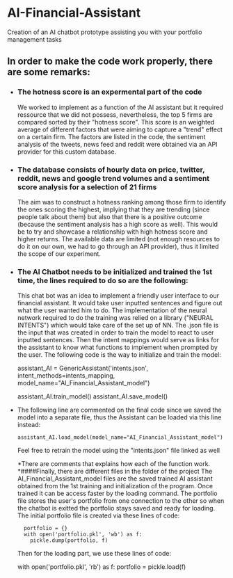 # AI-Financial-Assistant
Creation of an AI chatbot prototype assisting you with your portfolio management tasks
## In order to make the code work properly, there are some remarks:

* ### The hotness score is an expermental part of the code
  We worked to implement as a function of the AI assistant but
  it required ressource that we did not possess, nevertheless, the top 5 firms are compared 
  sorted by their "hotness score". This score is an weighted average of different factors that were aiming to capture a
  "trend" effect on a certain firm. The factors are listed in the code, the sentiment analysis of the tweets, news feed 
  and reddit were obtained via an API provider for this custom database.
* ### The database consists of hourly data on price, twitter, reddit, news and google trend volumes and a sentiment score analysis for a selection of 21 firms
  The aim was to construct a hotness ranking among those firm to identify the ones scoring the highest, implying that
  they are trending (since people talk about them) but also that there is a positive outcome (because the sentiment 
  analysis has a high score as well). This would be to try and showcase a relationship with high hotness score and 
  higher returns. The available data are limited (not enough resources to do it on our own, we had to go through an API
  provider), thus it limited the scope of our experiment.

* ### The AI Chatbot needs to be initialized and trained the 1st time, the lines required to do so are the following:
  This chat bot was an idea to implement a friendly user interface to our financial assistant. It would take user 
  inputted sentences and figure out what the user wanted him to do. The implementation of the neural network required to
  do the training was relied on a library ("NEURAL INTENTS") which would take care of the set up of NN. The .json file
  is the input that was created in order to train the model to react to user inputted sentences. Then the intent mappings
  would serve as links for the assistant to know what functions to implement when prompted by the user. The following code
  is the way to initialize and train the model:
    

    assistant_AI = GenericAssistant('intents.json', intent_methods=intents_mapping,
                model_name="AI_Financial_Assistant_model")

    assistant_AI.train_model()
    assistant_AI.save_model()
* The following line are commented on the final code since we saved the model into a separate file, thus the Assistant can
  be loaded via this line instead:

      assistant_AI.load_model(model_name="AI_Financial_Assistant_model")
  Feel free to retrain the model using the "intents.json" file linked as well
  
  *There are comments that explains how each of the function work.
  *####Finally, there are different files in the folder of the project
  The AI_Financial_Assistant_model files are the saved trained AI assistant obtained from the 1st training and 
  initialization of the program. Once trained it can be access faster by the loading command. The portfolio file stores 
  the user's portfolio from one connection to the other so when the chatbot is exitted the portfolio stays saved and
  ready for loading. The initial portfolio file is created via these lines of code: 
  

        portfolio = {} 
        with open('portfolio.pkl', 'wb') as f:
          pickle.dump(portfolio, f)
  Then for the loading part, we use these lines of code:
  
    with open('portfolio.pkl', 'rb') as f:
      portfolio = pickle.load(f)
